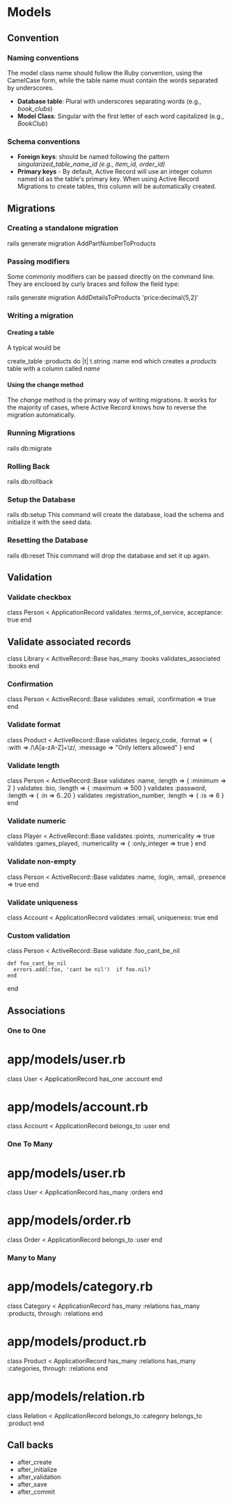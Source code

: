 Models
======
## Convention
### Naming conventions
The model class name should follow the Ruby convention, using the CamelCase form, while the table name must contain the words separated by underscores.

 - **Database table**: Plural with underscores separating words (e.g., *book_clubs*)
 - **Model Class**: Singular with the first letter of each word capitalized (e.g., *BookClub*)
### Schema conventions
 - **Foreign keys**: should be named following the pattern *singularized_table_name_id (e.g., item_id, order_id)*
 - **Primary keys** - By default, Active Record will use an integer column named id as the table's primary key. When using Active Record Migrations to create tables, this column will be automatically created.
## Migrations
### Creating a standalone migration

  rails generate migration AddPartNumberToProducts
### Passing modifiers
Some commonly modifiers can be passed directly on the command line. They are enclosed by curly braces and follow the field type:

  rails generate migration AddDetailsToProducts 'price:decimal{5,2}'
### Writing a migration
#### Creating a table
A typical would be

  create_table :products do |t|
    t.string :name
  end
which creates a *products* table with a column called *name*
#### Using the change method
The *change* method is the primary way of writing migrations. It works for the majority of cases, where Active Record knows how to reverse the migration automatically.
### Running Migrations

  rails db:migrate
### Rolling Back

  rails db:rollback
### Setup the Database

  rails db:setup
This command will create the database, load the schema and initialize it with the seed data.
### Resetting the Database

  rails db:reset
This command will drop the database and set it up again.
## Validation
### Validate checkbox

  class Person < ApplicationRecord
    validates :terms_of_service, acceptance: true
  end
## Validate associated records

  class Library < ActiveRecord::Base
    has_many :books
    validates_associated :books
  end
### Confirmation

  class Person < ActiveRecord::Base
    validates :email, :confirmation => true
  end
### Validate format

  class Product < ActiveRecord::Base
    validates :legacy_code, :format => { :with => /\A[a-zA-Z]+\z/, :message => "Only letters allowed" }
  end
### Validate length

  class Person < ActiveRecord::Base
    validates :name, :length => { :minimum => 2 }
    validates :bio, :length => { :maximum => 500 }
    validates :password, :length => { :in => 6..20 }
    validates :registration_number, :length => { :is => 6 }
  end
### Validate numeric

  class Player < ActiveRecord::Base
    validates :points, :numericality => true
    validates :games_played, :numericality => { :only_integer => true }
  end
### Validate non-empty

  class Person < ActiveRecord::Base
    validates :name, :login, :email, :presence => true
  end
### Validate uniqueness

  class Account < ApplicationRecord
    validates :email, uniqueness: true
  end
### Custom validation

  class Person < ActiveRecord::Base
    validate :foo_cant_be_nil

    def foo_cant_be_nil
      errors.add(:foo, 'cant be nil')  if foo.nil?
    end
  end
## Associations
### One to One
  # app/models/user.rb
  class User < ApplicationRecord
    has_one :account
  end

  # app/models/account.rb
  class Account < ApplicationRecord
    belongs_to :user
  end
### One To Many
  # app/models/user.rb
  class User < ApplicationRecord
    has_many :orders
  end

  # app/models/order.rb
  class Order < ApplicationRecord
    belongs_to :user
  end
### Many to Many
  # app/models/category.rb
  class Category < ApplicationRecord
   has_many :relations
   has_many :products, through: :relations
  end

  # app/models/product.rb
  class Product < ApplicationRecord
    has_many :relations
    has_many :categories, through: :relations
  end

  # app/models/relation.rb
  class Relation < ApplicationRecord
   belongs_to :category
   belongs_to :product
  end
## Call backs

 - after_create
 - after_initialize
 - after_validation
 - after_save
 - after_commit
